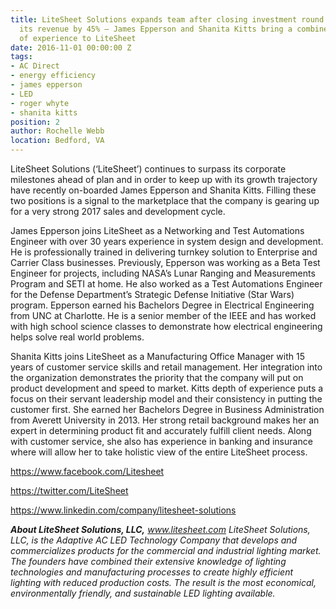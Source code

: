 ```yaml
---
title: LiteSheet Solutions expands team after closing investment round and increasing
  its revenue by 45% – James Epperson and Shanita Kitts bring a combined 45 years
  of experience to LiteSheet
date: 2016-11-01 00:00:00 Z
tags:
- AC Direct
- energy efficiency
- james epperson
- LED
- roger whyte
- shanita kitts
position: 2
author: Rochelle Webb
location: Bedford, VA
---
```


LiteSheet Solutions (‘LiteSheet’) continues to surpass its corporate milestones ahead of plan and in order to keep up with its growth trajectory have recently on-boarded James Epperson and Shanita Kitts. Filling these two positions is a signal to the marketplace that the company is gearing up for a very strong 2017 sales and development cycle.

James Epperson joins LiteSheet as a Networking and Test Automations Engineer with over 30 years experience in system design and development. He is professionally trained in delivering turnkey solution to Enterprise and Carrier Class businesses. Previously, Epperson was working as a Beta Test Engineer for projects, including NASA’s Lunar Ranging and Measurements Program and SETI at home. He also worked as a Test Automations Engineer for the Defense Department’s Strategic Defense Initiative (Star Wars) program. Epperson earned his Bachelors Degree in Electrical Engineering from UNC at Charlotte. He is a senior member of the IEEE and has worked with high school science classes to demonstrate how electrical engineering helps solve real world problems.

Shanita Kitts joins LiteSheet as a Manufacturing Office Manager with 15 years of customer service skills and retail management. Her integration into the organization demonstrates the priority that the company will put on product development and speed to market. Kitts depth of experience puts a focus on their servant leadership model and their consistency in putting the customer first. She earned her Bachelors Degree in Business Administration from Averett University in 2013. Her strong retail background makes her an expert in determining product fit and accurately fulfill client needs. Along with customer service, she also has experience in banking and insurance where will allow her to take holistic view of the entire LiteSheet process.

<a href="https://www.facebook.com/Litesheet">https://www.facebook.com/Litesheet</a>

<a href="https://twitter.com/LiteSheet">https://twitter.com/LiteSheet</a>

<a href="https://www.linkedin.com/company/litesheet-solutions">https://www.linkedin.com/company/litesheet-solutions</a>

<em>
<strong>About LiteSheet Solutions, LLC,</strong> <a href="http://www.litesheet.com">www.litesheet.com</a>
</em>

<em>
LiteSheet Solutions, LLC, is the Adaptive AC LED Technology Company that develops and commercializes products for the commercial and industrial lighting market. The founders have combined their extensive knowledge of lighting technologies and manufacturing processes to create highly efficient lighting with reduced production costs. The result is the most economical, environmentally friendly, and sustainable LED lighting available.
</em>